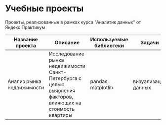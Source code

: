 # Учебные проекты
Проекты, реализованные в рамках курса "Аналитик данных" от Яндекс.Практикум

| Название проекта        | Описание           | Используемые библиотеки  | Задачи|
| ------------- | ------------- | ----- | ----- |
| Анализ рынка недвижимости      | Исследование рынка недвижимости Санкт-Петербурга с целью выявления факторов, влияющих на стоимость квартиры  | pandas, matplotlib | визуализация данных |
